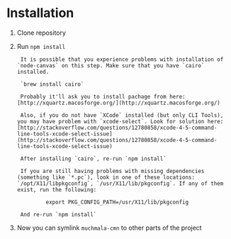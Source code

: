 Installation
============

1. Clone repository
2. Run `npm install`
        
        It is possible that you experience problems with installation of `node-canvas` on this step. Make sure that you have `cairo` installed.
        
        `brew install cairo`
        
        Probably it'll ask you to install pachage from here: [http://xquartz.macosforge.org/](http://xquartz.macosforge.org/)
        
        Also, if you do not have `XCode` installed (but only CLI Tools), you may have problem with `xcode-select`. Look for solution here: [http://stackoverflow.com/questions/12780858/xcode-4-5-command-line-tools-xcode-select-issue](http://stackoverflow.com/questions/12780858/xcode-4-5-command-line-tools-xcode-select-issue)
        
        After installing `cairo`, re-run `npm install`
        
        If you are still having problems with missing dependencies (something like `*.pc`), look in one of these locations: `/opt/X11/libpkgconfig`, `/usr/X11/lib/pkgconfig`. If any of them exist, run the following:
        
                export PKG_CONFIG_PATH=/usr/X11/lib/pkgconfig
                
        And re-run `npm install`

3. Now you can symlink `muchmala-cmn` to other parts of the project

